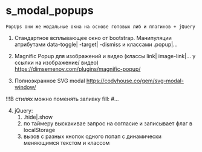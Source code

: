 # s_modal_popups
	PopUps они же модальные окна на основе готовых либ и плагинов + jQuery

1.  Стандартное всплывающее окно от bootstrap.
	Манипуляции атрибутами data-toggle| -target| -dismiss и классами .popup|...

2.  Magnific Popup для изображений и видео (классы link| image-link|... у ссылки на изображение/ видео)
https://dimsemenov.com/plugins/magnific-popup/

3.  Полноэкранное SVG modal 
	https://codyhouse.co/gem/svg-modal-window/
	
  !!!В стилях можно поменять заливку fill: #...

4.  jQuery:
	1.  .hide|.show
	2.  по таймеру выскакивае запрос на согласие и записывает флаг в localStorage
	3.  вызов с разных кнопок одного попап с динамически меняющимся текстом и классом  

